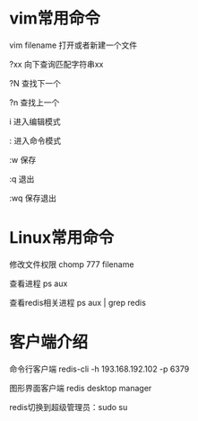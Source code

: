 # vim常用命令

vim filename	打开或者新建一个文件

?xx 向下查询匹配字符串xx

?N 查找下一个

?n 查找上一个

i 进入编辑模式

: 进入命令模式

:w 保存

:q 退出

:wq 保存退出

# Linux常用命令

修改文件权限	chomp 777 filename 

查看进程	ps aux

查看redis相关进程	ps aux | grep redis

# 客户端介绍

命令行客户端	redis-cli -h 193.168.192.102 -p 6379 

图形界面客户端 redis desktop manager

redis切换到超级管理员：sudo su